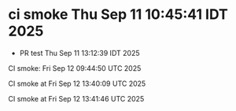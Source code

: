 # ci smoke Thu Sep 11 10:45:41 IDT 2025
- PR test Thu Sep 11 13:12:39 IDT 2025

CI smoke: Fri Sep 12 09:44:50 UTC 2025

CI smoke at Fri Sep 12 13:40:09 UTC 2025

CI smoke at Fri Sep 12 13:41:46 UTC 2025
